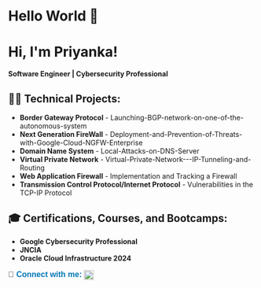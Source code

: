 # Hello World 🙏  


# Hi, I'm Priyanka!  
**Software Engineer | Cybersecurity Professional**  

## 👨‍💻 Technical Projects:  
- **Border Gateway Protocol** - Launching-BGP-network-on-one-of-the-autonomous-system  
- **Next Generation FireWall** - Deployment-and-Prevention-of-Threats-with-Google-Cloud-NGFW-Enterprise
- **Domain Name System** - Local-Attacks-on-DNS-Server
- **Virtual Private Network** - Virtual-Private-Network---IP-Tunneling-and-Routing 
- **Web Application Firewall** - Implementation and Tracking a Firewall
- **Transmission Control Protocol/Internet Protocol** - Vulnerabilities in the TCP-IP Protocol


## 🎓 Certifications, Courses, and Bootcamps:  
- **Google Cybersecurity Professional**  
- **JNCIA**
- **Oracle Cloud Infrastructure 2024** 
  
<p style="font-family: Arial, sans-serif; font-size: 16px; color: #333;">
  🤳 <span style="font-weight: bold; color: #0077b5;">Connect with me:</span> 
  <a href="https://www.linkedin.com/in/priyanka-bugade/" target="_blank" 
     style="text-decoration: none; color: #0077b5; font-weight: bold;">
    <img src="https://upload.wikimedia.org/wikipedia/commons/0/01/LinkedIn_Logo_2024.png" 
         alt="LinkedIn Logo" style="width: 20px; height: 20px; vertical-align: middle;">
  </a>
</p>




